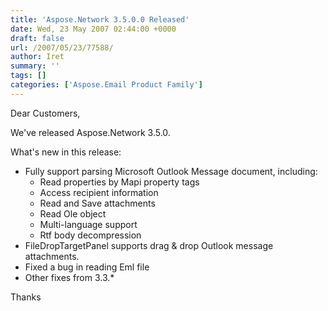 ```yaml
---
title: 'Aspose.Network 3.5.0.0 Released'
date: Wed, 23 May 2007 02:44:00 +0000
draft: false
url: /2007/05/23/77588/
author: Iret
summary: ''
tags: []
categories: ['Aspose.Email Product Family']
---
```


Dear Customers,

We've released Aspose.Network 3.5.0.

What's new in this release:

*   Fully support parsing Microsoft Outlook Message document, including:
    *   Read properties by Mapi property tags
    *   Access recipient information
    *   Read and Save attachments
    *   Read Ole object
    *   Multi-language support
    *   Rtf body decompression
*   FileDropTargetPanel supports drag & drop Outlook message attachments.
*   Fixed a bug in reading Eml file
*   Other fixes from 3.3.\*

Thanks








